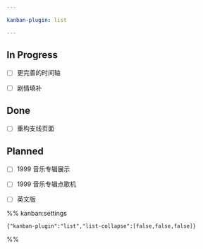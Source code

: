 ```yaml
---

kanban-plugin: list

---
```


## In Progress

- [ ] 更完善的时间轴
- [ ] 剧情填补


## Done

- [ ] 重构支线页面


## Planned

- [ ] 1999 音乐专辑展示
- [ ] 1999 音乐专辑点歌机
- [ ] 英文版




%% kanban:settings
```
{"kanban-plugin":"list","list-collapse":[false,false,false]}
```
%%